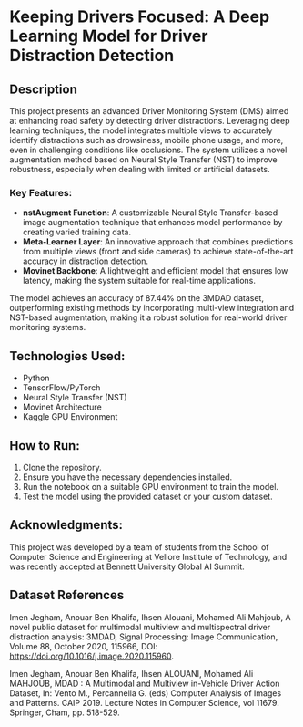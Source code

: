 # Keeping Drivers Focused: A Deep Learning Model for Driver Distraction Detection

## Description
This project presents an advanced Driver Monitoring System (DMS) aimed at enhancing road safety by detecting driver distractions. Leveraging deep learning techniques, the model integrates multiple views to accurately identify distractions such as drowsiness, mobile phone usage, and more, even in challenging conditions like occlusions. The system utilizes a novel augmentation method based on Neural Style Transfer (NST) to improve robustness, especially when dealing with limited or artificial datasets.

### Key Features:
- **nstAugment Function**: A customizable Neural Style Transfer-based image augmentation technique that enhances model performance by creating varied training data.
- **Meta-Learner Layer**: An innovative approach that combines predictions from multiple views (front and side cameras) to achieve state-of-the-art accuracy in distraction detection.
- **Movinet Backbone**: A lightweight and efficient model that ensures low latency, making the system suitable for real-time applications.

The model achieves an accuracy of 87.44% on the 3MDAD dataset, outperforming existing methods by incorporating multi-view integration and NST-based augmentation, making it a robust solution for real-world driver monitoring systems.

## Technologies Used:
- Python
- TensorFlow/PyTorch
- Neural Style Transfer (NST)
- Movinet Architecture
- Kaggle GPU Environment

## How to Run:
1. Clone the repository.
2. Ensure you have the necessary dependencies installed.
3. Run the notebook on a suitable GPU environment to train the model.
4. Test the model using the provided dataset or your custom dataset.

## Acknowledgments:
This project was developed by a team of students from the School of Computer Science and Engineering at Vellore Institute of Technology, and was recently accepted at Bennett University Global AI Summit.

## Dataset References

Imen Jegham, Anouar Ben Khalifa, Ihsen Alouani, Mohamed Ali Mahjoub, A novel public dataset for multimodal multiview and multispectral driver distraction analysis: 3MDAD, Signal Processing: Image Communication, Volume 88, October 2020, 115966, DOI: https://doi.org/10.1016/j.image.2020.115960.

Imen Jegham, Anouar Ben Khalifa, Ihsen ALOUANI, Mohamed Ali MAHJOUB, MDAD : A Multimodal and Multiview in-Vehicle Driver Action Dataset, In: Vento M., Percannella G. (eds) Computer Analysis of Images and Patterns. CAIP 2019. Lecture Notes in Computer Science, vol 11679. Springer, Cham, pp. 518-529.
